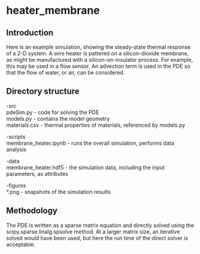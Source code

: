 # heater_membrane
## Introduction
Here is an example simulation, showing the steady-state thermal response of a 2-D system. A wire heater is pattered on a silicon-dioxide membrane, as might be manufactured with a silicon-on-insulator process. For example, this may be used in a flow sensor. An advection term is used in the PDE so that the flow of water, or air, can be considered.

## Directory structure

-src<br/>
pdeSim.py - code for solving the PDE<br/>
models.py - contains the model geometry<br/>
materials.csv - thermal properties of materials, referenced by models.py<br/>

-scripts<br/>
membrane_heater.ipynb - runs the overall simulation, performs data analysis<br/>

-data<br/>
membrane_heater.hdf5 - the simulation data, including the input parameters, as attributes<br/>

-figures<br/>
*.png - snapshots of the simulation results<br/>

## Methodology
The PDE is written as a sparse matrix equation and directly solved using the scipy.sparse.linalg.spsolve method. At a larger matrix size, an iterative solved would have been used, but here the run time of the direct solver is acceptable.